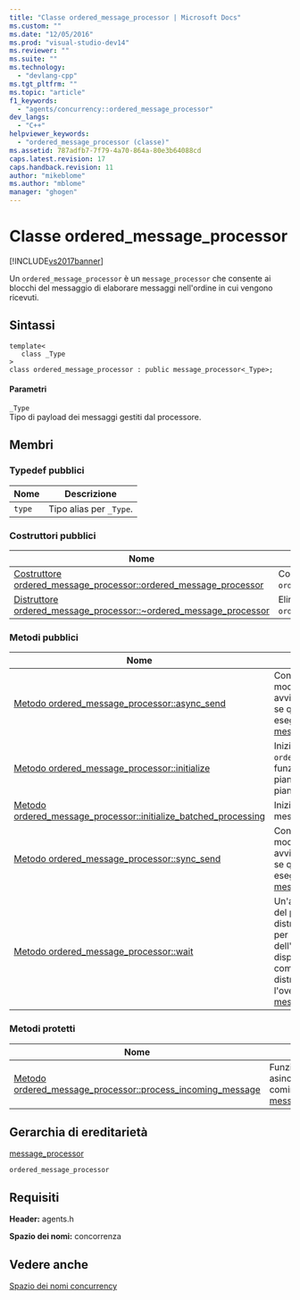 ```yaml
---
title: "Classe ordered_message_processor | Microsoft Docs"
ms.custom: ""
ms.date: "12/05/2016"
ms.prod: "visual-studio-dev14"
ms.reviewer: ""
ms.suite: ""
ms.technology: 
  - "devlang-cpp"
ms.tgt_pltfrm: ""
ms.topic: "article"
f1_keywords: 
  - "agents/concurrency::ordered_message_processor"
dev_langs: 
  - "C++"
helpviewer_keywords: 
  - "ordered_message_processor (classe)"
ms.assetid: 787adfb7-7f79-4a70-864a-80e3b64088cd
caps.latest.revision: 17
caps.handback.revision: 11
author: "mikeblome"
ms.author: "mblome"
manager: "ghogen"
---
```

# Classe ordered_message_processor
[!INCLUDE[vs2017banner](../../../assembler/inline/includes/vs2017banner.md)]

Un `ordered_message_processor` è un `message_processor` che consente ai blocchi del messaggio di elaborare messaggi nell'ordine in cui vengono ricevuti.  
  
## Sintassi  
  
```  
template<  
   class _Type  
>  
class ordered_message_processor : public message_processor<_Type>;  
```  
  
#### Parametri  
 `_Type`  
 Tipo di payload dei messaggi gestiti dal processore.  
  
## Membri  
  
### Typedef pubblici  
  
|Nome|Descrizione|  
|----------|-----------------|  
|`type`|Tipo alias per `_Type`.|  
  
### Costruttori pubblici  
  
|Nome|Descrizione|  
|----------|-----------------|  
|[Costruttore ordered\_message\_processor::ordered\_message\_processor](../Topic/ordered_message_processor::ordered_message_processor%20Constructor.md)|Costruisce un oggetto `ordered_message_processor`.|  
|[Distruttore ordered\_message\_processor::~ordered\_message\_processor](../Topic/ordered_message_processor::~ordered_message_processor%20Destructor.md)|Elimina l'oggetto `ordered_message_processor`.|  
  
### Metodi pubblici  
  
|Nome|Descrizione|  
|----------|-----------------|  
|[Metodo ordered\_message\_processor::async\_send](../Topic/ordered_message_processor::async_send%20Method.md)|Consente di mettere in coda in modo asincrono i messaggi e avviare un'attività di elaborazione, se questa non è stata già eseguita. \(Esegue l'override di [message\_processor::async\_send](../Topic/message_processor::async_send%20Method.md).\)|  
|[Metodo ordered\_message\_processor::initialize](../Topic/ordered_message_processor::initialize%20Method.md)|Inizializza l'oggetto `ordered_message_processor` con la funzione di callback, l'utilità di pianificazione e il gruppo di pianificazione appropriati.|  
|[Metodo ordered\_message\_processor::initialize\_batched\_processing](../Topic/ordered_message_processor::initialize_batched_processing%20Method.md)|Inizializza l'elaborazione batch dei messaggi|  
|[Metodo ordered\_message\_processor::sync\_send](../Topic/ordered_message_processor::sync_send%20Method.md)|Consente di mettere in coda in modo sincrono i messaggi e avviare un'attività di elaborazione, se questa non è stata già eseguita. \(Esegue l'override di [message\_processor::sync\_send](../Topic/message_processor::sync_send%20Method.md).\)|  
|[Metodo ordered\_message\_processor::wait](../Topic/ordered_message_processor::wait%20Method.md)|Un'attesa della rotazione specifica del processore utilizzata in distruttori di blocchi di messaggio per assicurarsi che tutte le attività dell'elaborazione asincrona dispongano del tempo per il completamento prima di distruggere il blocco. \(Esegue l'override di [message\_processor::wait](../Topic/message_processor::wait%20Method.md).\)|  
  
### Metodi protetti  
  
|Nome|Descrizione|  
|----------|-----------------|  
|[Metodo ordered\_message\_processor::process\_incoming\_message](../Topic/ordered_message_processor::process_incoming_message%20Method.md)|Funzione di elaborazione chiamata in modo asincrono.  Rimuove messaggi dalla coda e comincia ad elaborarli. \(Esegue l'override di [message\_processor::process\_incoming\_message](../Topic/message_processor::process_incoming_message%20Method.md).\)|  
  
## Gerarchia di ereditarietà  
 [message\_processor](../../../parallel/concrt/reference/message-processor-class.md)  
  
 `ordered_message_processor`  
  
## Requisiti  
 **Header:** agents.h  
  
 **Spazio dei nomi:** concorrenza  
  
## Vedere anche  
 [Spazio dei nomi concurrency](../../../parallel/concrt/reference/concurrency-namespace.md)